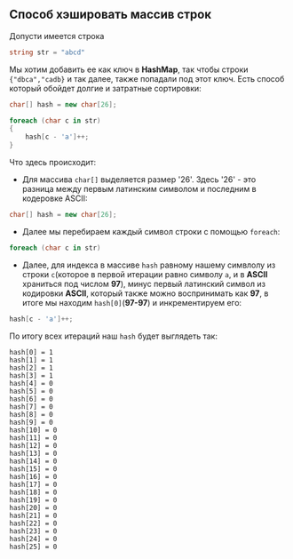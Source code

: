 ## Способ хэшировать массив строк

Допусти имеется строка 
```csharp
string str = "abcd"
```

Мы хотим добавить ее как ключ в **HashMap**, так чтобы строки `{"dbca","cadb}` и так далее, также попадали под этот ключ. Есть способ который обойдет долгие и затратные сортировки:
```csharp
char[] hash = new char[26];

foreach (char c in str)
{
    hash[c - 'a']++;
}
```

Что здесь происходит:


+ Для массива `char[]` выделяется размер '26'.
  Здесь '26' - это разница между первым латинским символом и последним 
  в кодеровке ASCII:
```csharp
char[] hash = new char[26];
```
+ Далее мы перебираем каждый символ строки с помощью `foreach`:
```csharp
foreach (char c in str)
```
+ Далее, для индекса в массиве `hash` равному нашему симвлолу из строки `c`(которое в первой итерации равно символу `a`, и в **ASCII** храниться под числом **97**), минус первый латинский символ из кодировки **ASCII**, который также можно воспринимать как **97**, в итоге мы находим `hash[0]`(**97-97**) и инкрементируем его: 
```csharp
hash[c - 'a']++;
```
По итогу всех итераций наш `hash` будет выглядеть так:
```
hash[0] = 1
hash[1] = 1
hash[2] = 1
hash[3] = 1
hash[4] = 0
hash[5] = 0
hash[6] = 0
hash[7] = 0
hash[8] = 0
hash[9] = 0 
hash[10] = 0
hash[11] = 0
hash[12] = 0
hash[13] = 0
hash[14] = 0
hash[15] = 0
hash[16] = 0
hash[17] = 0
hash[18] = 0
hash[19] = 0
hash[20] = 0
hash[21] = 0
hash[22] = 0
hash[23] = 0
hash[24] = 0
hash[25] = 0
``` 
